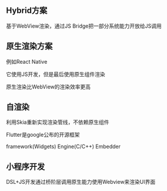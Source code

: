 ## Hybrid方案
基于WebView渲染，通过JS Bridge把一部分系统能力开放给JS调用

## 原生渲染方案

例如React Native

它使用JS开发，但是最后使用原生组件渲染

原生渲染比WebView的渲染效率更高

## 自渲染

利用Skia重新实现渲染管线，不依赖原生组件

Flutter是google公布的开源框架

framework(Widgets)
Engine(C/C++)
Embedder


## 小程序开发

DSL+JS开发通过桥阶层调用原生能力使用Webview来渲染UI界面